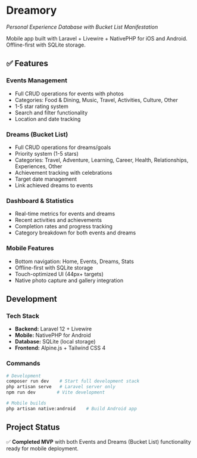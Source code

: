 # Dreamory
*Personal Experience Database with Bucket List Manifestation*

Mobile app built with Laravel + Livewire + NativePHP for iOS and Android. Offline-first with SQLite storage.

## ✅ Features

### Events Management
- Full CRUD operations for events with photos
- Categories: Food & Dining, Music, Travel, Activities, Culture, Other
- 1-5 star rating system
- Search and filter functionality
- Location and date tracking

### Dreams (Bucket List)
- Full CRUD operations for dreams/goals
- Priority system (1-5 stars)
- Categories: Travel, Adventure, Learning, Career, Health, Relationships, Experiences, Other
- Achievement tracking with celebrations
- Target date management
- Link achieved dreams to events

### Dashboard & Statistics
- Real-time metrics for events and dreams
- Recent activities and achievements
- Completion rates and progress tracking
- Category breakdown for both events and dreams

### Mobile Features
- Bottom navigation: Home, Events, Dreams, Stats
- Offline-first with SQLite storage
- Touch-optimized UI (44px+ targets)
- Native photo capture and gallery integration

## Development

### Tech Stack
- **Backend:** Laravel 12 + Livewire
- **Mobile:** NativePHP for Android
- **Database:** SQLite (local storage)
- **Frontend:** Alpine.js + Tailwind CSS 4

### Commands
```bash
# Development
composer run dev    # Start full development stack
php artisan serve   # Laravel server only
npm run dev        # Vite development

# Mobile builds
php artisan native:android    # Build Android app
```

## Project Status

✅ **Completed MVP** with both Events and Dreams (Bucket List) functionality ready for mobile deployment.

